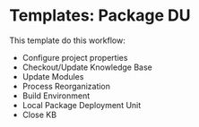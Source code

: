 # Templates: Package DU
This template do this workflow:
  - Configure project properties
  - Checkout/Update Knowledge Base
  - Update Modules
  - Process Reorganization
  - Build Environment
  - Local Package Deployment Unit
  - Close KB

